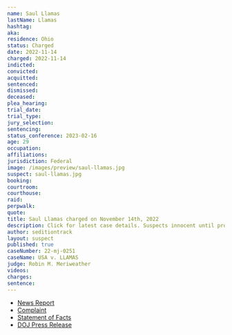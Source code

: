 ```yaml
---
name: Saul Llamas
lastName: Llamas
hashtag:
aka:
residence: Ohio
status: Charged
date: 2022-11-14
charged: 2022-11-14
indicted:
convicted:
acquitted:
sentenced:
dismissed:
deceased:
plea_hearing:
trial_date:
trial_type:
jury_selection:
sentencing:
status_conference: 2023-02-16
age: 29
occupation:
affiliations:
jurisdiction: Federal
image: /images/preview/saul-llamas.jpg
suspect: saul-llamas.jpg
booking:
courtroom:
courthouse:
raid:
perpwalk:
quote:
title: Saul Llamas charged on November 14th, 2022
description: Click for latest case details. Suspects innocent until proven guilty.
author: seditiontrack
layout: suspect
published: true
caseNumber: 22-mj-0251
caseName: USA v. LLAMAS
judge: Robin M. Meriweather
videos:
charges:
sentence:
---
```

- [News Report](https://www.cleveland.com/court-justice/2022/12/man-charged-in-jan-6-attack-on-us-capitol-is-university-hospitals-police-officer.html)
- [Complaint](https://www.justice.gov/usao-dc/case-multi-defendant/file/1554986/download)
- [Statement of Facts](https://www.justice.gov/usao-dc/case-multi-defendant/file/1554991/download)
- [DOJ Press Release](https://www.justice.gov/usao-dc/pr/ohio-man-arrested-felony-charges-actions-during-jan-6-capitol-breach)
